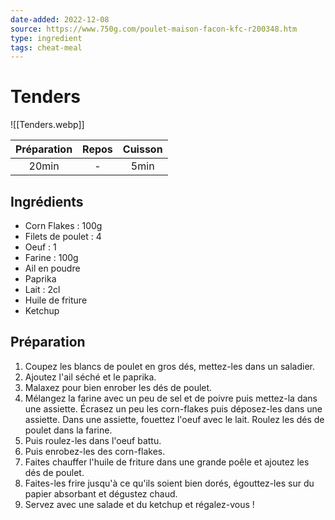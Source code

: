 ```yaml
---
date-added: 2022-12-08
source: https://www.750g.com/poulet-maison-facon-kfc-r200348.htm
type: ingredient
tags: cheat-meal
---
```


# Tenders

![[Tenders.webp]]

| Préparation | Repos | Cuisson |
|:-----------:|:-----:|:-------:|
|    20min    |   -   |  5min   |

## Ingrédients

- Corn Flakes : 100g
- Filets de poulet : 4
- Oeuf : 1
- Farine : 100g
- Ail en poudre
- Paprika
- Lait : 2cl
- Huile de friture
- Ketchup

## Préparation

1. Coupez les blancs de poulet en gros dés, mettez-les dans un saladier.
2. Ajoutez l'ail séché et le paprika.
3. Malaxez pour bien enrober les dés de poulet.
4. Mélangez la farine avec un peu de sel et de poivre puis mettez-la dans une assiette. Écrasez un peu les corn-flakes puis déposez-les dans une assiette. Dans une assiette, fouettez l'oeuf avec le lait. Roulez les dés de poulet dans la farine.
5. Puis roulez-les dans l'oeuf battu.
6. Puis enrobez-les des corn-flakes.
7. Faites chauffer l'huile de friture dans une grande poêle et ajoutez les dés de poulet.
8. Faites-les frire jusqu'à ce qu'ils soient bien dorés, égouttez-les sur du papier absorbant et dégustez chaud.
9. Servez avec une salade et du ketchup et régalez-vous !
